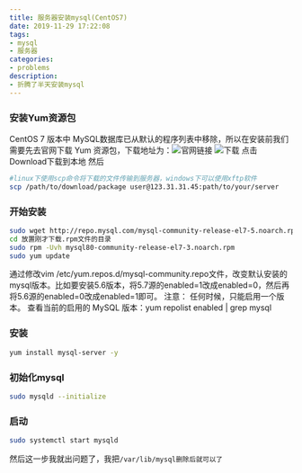 ```yaml
---
title: 服务器安装mysql(CentOS7)
date: 2019-11-29 17:22:08
tags:
- mysql
- 服务器
categories:
- problems
description:
- 折腾了半天安装mysql
---
```


<!--more-->

### 安装Yum资源包
CentOS 7 版本中 MySQL数据库已从默认的程序列表中移除，所以在安装前我们需要先去官网下载 Yum 资源包，下载地址为：![官网链接](https://dev.mysql.com/downloads/repo/yum/)
![下载](f1.png)
点击Download下载到本地
然后
```bash
#linux下使用scp命令将下载的文件传输到服务器，windows下可以使用xftp软件
scp /path/to/download/package user@123.31.31.45:path/to/your/server
```

### 开始安装
```bash
sudo wget http://repo.mysql.com/mysql-community-release-el7-5.noarch.rpm
cd 放置刚才下载.rpm文件的目录
sudo rpm -Uvh mysql80-community-release-el7-3.noarch.rpm
sudo yum update
```

通过修改vim /etc/yum.repos.d/mysql-community.repo文件，改变默认安装的mysql版本。比如要安装5.6版本，将5.7源的enabled=1改成enabled=0，然后再将5.6源的enabled=0改成enabled=1即可。
注意： 任何时候，只能启用一个版本。
查看当前的启用的 MySQL 版本：yum repolist enabled | grep mysql

### 安装
```bash
yum install mysql-server -y
```

### 初始化mysql
```bash
sudo mysqld --initialize
```

### 启动
```bash
sudo systemctl start mysqld
```

然后这一步我就出问题了，我把`/var/lib/mysql删除后就可以了`
